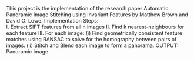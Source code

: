 This project is the implementation of the research paper Automatic Panoramic Image Stitching using Invariant Features by Matthew Brown and David G. Lowe. 
Implementation Steps:  
I. Extract SIFT features from all n images
II. Find k nearest-neighbours for each feature
III. For each image: 
      (i) Find geometrically consistent feature matches using RANSAC to solve for the homography between pairs of images.
      (ii) Stitch and Blend each image to form a panorama.
OUTPUT: Panoramic image
